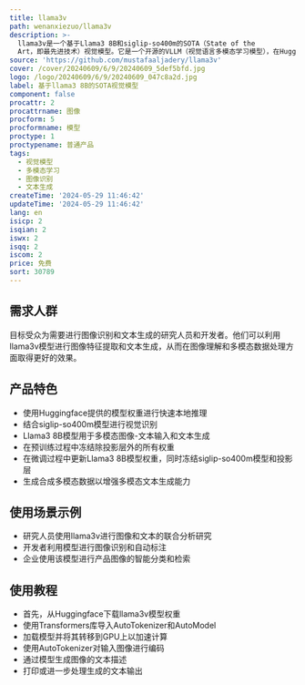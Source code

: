 ```yaml
---
title: llama3v
path: wenanxiezuo/llama3v
description: >-
  llama3v是一个基于Llama3 8B和siglip-so400m的SOTA（State of the
  Art，即最先进技术）视觉模型。它是一个开源的VLLM（视觉语言多模态学习模型），在Huggingface上提供模型权重，支持快速本地推理，并发布了推理代码。该模型结合了图像识别和文本生成，通过添加投影层将图像特征映射到LLaMA嵌入空间，以提高模型对图像的理解能力。
source: 'https://github.com/mustafaaljadery/llama3v'
cover: /cover/20240609/6/9/20240609_5def5bfd.jpg
logo: /logo/20240609/6/9/20240609_047c8a2d.jpg
label: 基于llama3 8B的SOTA视觉模型
component: false
procattr: 2
procattrname: 图像
procform: 5
procformname: 模型
proctype: 1
proctypename: 普通产品
tags:
  - 视觉模型
  - 多模态学习
  - 图像识别
  - 文本生成
createTime: '2024-05-29 11:46:42'
updateTime: '2024-05-29 11:46:42'
lang: en
isicp: 2
isqian: 2
iswx: 2
isqq: 2
iscom: 2
price: 免费
sort: 30789
---
```




## 需求人群
目标受众为需要进行图像识别和文本生成的研究人员和开发者。他们可以利用llama3v模型进行图像特征提取和文本生成，从而在图像理解和多模态数据处理方面取得更好的效果。

## 产品特色
* 使用Huggingface提供的模型权重进行快速本地推理
* 结合siglip-so400m模型进行视觉识别
* Llama3 8B模型用于多模态图像-文本输入和文本生成
* 在预训练过程中冻结除投影层外的所有权重
* 在微调过程中更新Llama3 8B模型权重，同时冻结siglip-so400m模型和投影层
* 生成合成多模态数据以增强多模态文本生成能力

## 使用场景示例
* 研究人员使用llama3v进行图像和文本的联合分析研究
* 开发者利用模型进行图像识别和自动标注
* 企业使用该模型进行产品图像的智能分类和检索

## 使用教程
* 首先，从Huggingface下载llama3v模型权重
* 使用Transformers库导入AutoTokenizer和AutoModel
* 加载模型并将其转移到GPU上以加速计算
* 使用AutoTokenizer对输入图像进行编码
* 通过模型生成图像的文本描述
* 打印或进一步处理生成的文本输出

  
